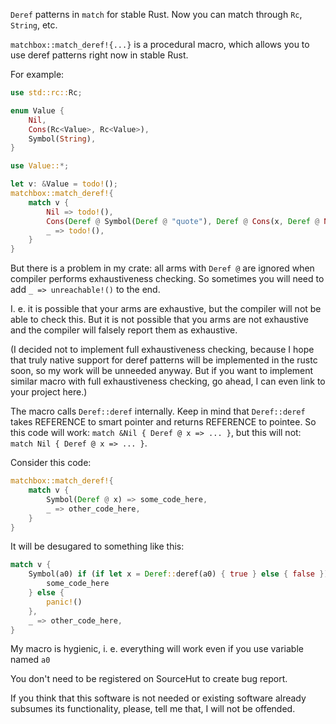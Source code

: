 `Deref` patterns in `match` for stable Rust. Now you can match through `Rc`, `String`, etc.

`matchbox::match_deref!{...}` is a procedural macro, which allows you to use deref patterns right now in stable Rust.

For example:
```rust
use std::rc::Rc;

enum Value {
    Nil,
    Cons(Rc<Value>, Rc<Value>),
    Symbol(String),
}

use Value::*;

let v: &Value = todo!();
matchbox::match_deref!{
    match v {
        Nil => todo!(),
        Cons(Deref @ Symbol(Deref @ "quote"), Deref @ Cons(x, Deref @ Nil)) => todo!(),
        _ => todo!(),
    }
}
```

But there is a problem in my crate: all arms with `Deref @` are ignored when compiler performs exhaustiveness checking. So sometimes you will need to add `_ => unreachable!()` to the end.

I. e. it is possible that your arms are exhaustive, but the compiler will not be able to check this. But it is not possible that you arms are not exhaustive and the compiler will falsely report them as exhaustive.

(I decided not to implement full exhaustiveness checking, because I hope that truly native support for deref patterns will be implemented in the rustc soon, so my work will be unneeded anyway. But if you want to implement similar macro with full exhaustiveness checking, go ahead, I can even link to your project here.)

The macro calls `Deref::deref` internally. Keep in mind that `Deref::deref` takes REFERENCE to smart pointer and returns REFERENCE to pointee. So this code will work: `match &Nil { Deref @ x => ... }`, but this will not: `match Nil { Deref @ x => ... }`.

Consider this code:
```rust
matchbox::match_deref!{
    match v {
        Symbol(Deref @ x) => some_code_here,
        _ => other_code_here,
    }
}
```

It will be desugared to something like this:
```rust
match v {
    Symbol(a0) if (if let x = Deref::deref(a0) { true } else { false }) => if let x = Deref::deref(a0) {
        some_code_here
    } else {
        panic!()
    },
    _ => other_code_here,
}
```

My macro is hygienic, i. e. everything will work even if you use variable named `a0`

You don't need to be registered on SourceHut to create bug report.

If you think that this software is not needed or existing software already subsumes its functionality, please, tell me that, I will not be offended.
